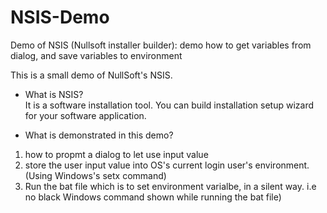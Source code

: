 # NSIS-Demo
Demo of NSIS (Nullsoft installer builder): demo how to get variables from dialog, and save variables to environment

This is a small demo of NullSoft's NSIS.   
* What is NSIS?  
It is a software installation tool. You can build installation setup wizard for your software application.  


* What is demonstrated in this demo?   
1. how to propmt a dialog to let use input value  
2. store the user input value into OS's current  login user's environment. (Using Windows's setx command)  
3. Run the bat file which is to set environment varialbe, in a silent way. i.e no black Windows command shown while running the bat file)

